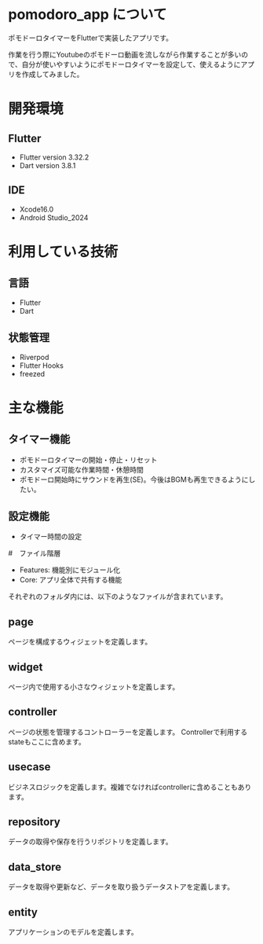 # pomodoro_app について
ポモドーロタイマーをFlutterで実装したアプリです。

作業を行う際にYoutubeのポモドーロ動画を流しながら作業することが多いので、自分が使いやすいようにポモドーロタイマーを設定して、使えるようにアプリを作成してみました。

# 開発環境

## Flutter
- Flutter version 3.32.2 
- Dart version 3.8.1

## IDE
- Xcode16.0
- Android Studio_2024

# 利用している技術

## 言語
- Flutter
- Dart

## 状態管理
- Riverpod
- Flutter Hooks
- freezed

# 主な機能
## タイマー機能
- ポモドーロタイマーの開始・停止・リセット
- カスタマイズ可能な作業時間・休憩時間
- ポモドーロ開始時にサウンドを再生(SE)。今後はBGMも再生できるようにしたい。

## 設定機能
- タイマー時間の設定

#　ファイル階層
- Features: 機能別にモジュール化
- Core: アプリ全体で共有する機能

それぞれのフォルダ内には、以下のようなファイルが含まれています。

## page
ページを構成するウィジェットを定義します。

## widget
ページ内で使用する小さなウィジェットを定義します。

## controller
ページの状態を管理するコントローラーを定義します。
Controllerで利用するstateもここに含めます。

## usecase
ビジネスロジックを定義します。複雑でなければcontrollerに含めることもあります。

## repository
データの取得や保存を行うリポジトリを定義します。

## data_store
データを取得や更新など、データを取り扱うデータストアを定義します。

## entity
アプリケーションのモデルを定義します。
